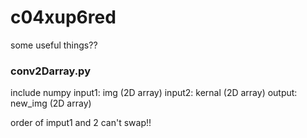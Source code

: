 # c04xup6red
some useful things??

### conv2Darray.py
include numpy
input1: img     (2D array)
input2: kernal  (2D array)
output: new_img (2D array)

order of imput1 and 2 can't swap!!

